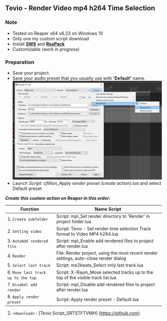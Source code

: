 ## Tevio - Render Video mp4 h264 Time Selection

### Note

- Tested on Reaper x64 v6.23 on Windows 10
- Only one my custom script download
- Install **[SWS](https://www.sws-extension.org/)** and  **[ReaPack](https://reapack.com/)**
- Customizable _(work in progress)_

### Preparation

- Save your project.
- Save your audio preset that you usually use with **'Default'** name.
![](images/Default%20Preset%20Rendering.png)
- Launch _Script: cfillion_Apply render preset (create action).lua_ and select Default preset

**_Create this custom action on Reaper in this order:_**

| Function |         Name Script           |
| ------------- | ------------------------------ |
| 1. `Create subfolder`      | Script: mpl_Set render directory to 'Render' in project folder.lua|
| 2. `Setting video`   | Script: Tevio - Set render time selection Track format to Video MP4 h264.lua     |
| 3. `AutoAdd rendered file`   | Script: mpl_Enable add rendered files to project after render.lua     |
|4.  `Render`   | File: Render project, using the most recent render settings, auto-close render dialog     |
| 5. `Select last track`   | Script: me2beats_Select only last track.lua     |
| 6. `Move last track up to the top`   | Script: X-Raym_Move selected tracks up to the top of the visible track list.lua  |
| 7. `Disabel add render`   | Script: mpl_Disable add rendered files to project after render.lua     |
| 8. `Apply render preset`   | Script: Apply render preset - Default.lua     |

2.  `<download>` : [Tevio Script_SRTSTFTVMH] (https://github.com)
